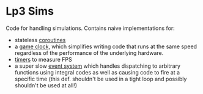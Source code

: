 # Lp3 Sims

Code for handling simulations. Contains naive implementations for:

* stateless [coroutines](include/lp3/sims/coroutine.hpp)
* a [game clock](include/lp3/sims/Clock.hpp), which simplifies writing code that runs at the same speed regardless of the performance of the underlying hardware.
* [timers](include/lp3/sims/Clock.hpp) to measure FPS
* a super slow [event system](include/lp3/sims/EventSimulator.hpp) which handles dispatching to arbitrary functions using integral codes as well as causing code to fire at a specific time (this def. shouldn't be used in a tight loop and possibly shouldn't be used at all!)
